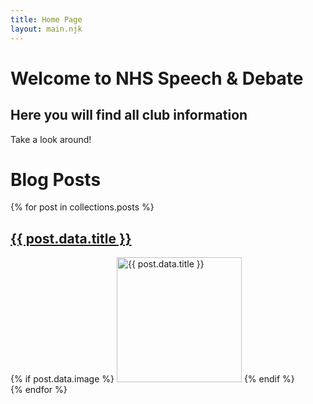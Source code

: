 ```yaml
---
title: Home Page
layout: main.njk
---
```


# Welcome to NHS Speech & Debate

## Here you will find all club information

Take a look around!

# Blog Posts

{% for post in collections.posts %}
    <article>
        <h2><a href="/posts/{{ post.data.slug }}/">{{ post.data.title }}</a></h2>
        {% if post.data.image %}
            <img src="{{ post.data.image }}" alt="{{ post.data.title }}" width="200">
        {% endif %}
    </article>
{% endfor %}